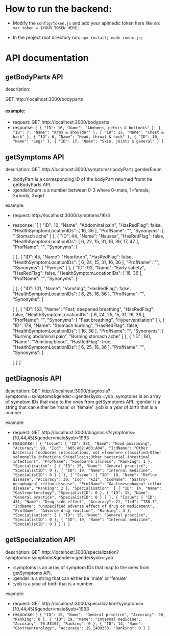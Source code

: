 # How to run the backend:
* Modify the `config/token.js` and add your apimedic token here like so:
`var token = $YOUR_TOKEN_HERE;`

* In the project root directory run:
`npm install; node index.js;`

# API documentation
## getBodyParts API
description:

GET http://localhost:3000/bodyparts

#### example:
* request:
GET http://localhost:3000/bodyparts
* response:
`[
  {
    "ID": 16,
    "Name": "Abdomen, pelvis & buttocks"
  },
  {
    "ID": 7,
    "Name": "Arms & shoulder"
  },
  {
    "ID": 15,
    "Name": "Chest & back"
  },
  {
    "ID": 6,
    "Name": "Head, throat & neck"
  },
  {
    "ID": 10,
    "Name": "Legs"
  },
  {
    "ID": 17,
    "Name": "Skin, joints & general"
  }
]`

## getSymptoms API
description:
GET http://localhost:3000/symptoms/:bodyPart/:genderEnum
* :bodyPart is a corresponding ID of the bodyPart returned fromt he getBodyParts API.
* :genderEnum is a number between 0-3 where 0=male, 1=female, 2=body, 3=girl

example:
* request:
http://localhost:3000/symptoms/16/3
* response:
`[
  {
    "ID": 10,
    "Name": "Abdominal pain",
    "HasRedFlag": false,
    "HealthSymptomLocationIDs": [
      16,
      36
    ],
    "ProfName": "",
    "Synonyms": [
      " Stomach ache"
    ]
  },
  {
    "ID": 44,
    "Name": "Nausea",
    "HasRedFlag": false,
    "HealthSymptomLocationIDs": [
      6,
      22,
      15,
      31,
      16,
      36,
      17,
      47
    ],
    "ProfName": "",
    "Synonyms": [
      
    ]
  },
  {
    "ID": 45,
    "Name": "Heartburn",
    "HasRedFlag": false,
    "HealthSymptomLocationIDs": [
      6,
      24,
      15,
      31,
      16,
      36
    ],
    "ProfName": "",
    "Synonyms": [
      "Pyrosis"
    ]
  },
  {
    "ID": 92,
    "Name": "Early satiety",
    "HasRedFlag": false,
    "HealthSymptomLocationIDs": [
      16,
      36
    ],
    "ProfName": "",
    "Synonyms": [
      
    ]
  },
  {
    "ID": 101,
    "Name": "Vomiting",
    "HasRedFlag": false,
    "HealthSymptomLocationIDs": [
      6,
      25,
      16,
      36
    ],
    "ProfName": "",
    "Synonyms": [
      
    ]
  },
  {
    "ID": 153,
    "Name": "Fast, deepened breathing",
    "HasRedFlag": false,
    "HealthSymptomLocationIDs": [
      6,
      24,
      25,
      15,
      31,
      16,
      36
    ],
    "ProfName": "",
    "Synonyms": [
      "Fast breathing",
      "Hyperventilation"
    ]
  },
  {
    "ID": 179,
    "Name": "Stomach burning",
    "HasRedFlag": false,
    "HealthSymptomLocationIDs": [
      16,
      36
    ],
    "ProfName": "",
    "Synonyms": [
      "Burning abdominal pain",
      "Burning stomach ache"
    ]
  },
  {
    "ID": 181,
    "Name": "Vomiting blood",
    "HasRedFlag": true,
    "HealthSymptomLocationIDs": [
      6,
      25,
      16,
      36
    ],
    "ProfName": "",
    "Synonyms": [
      
    ]
  }
]`

## getDiagnosis API
description:
GET http://localhost:3000/diagnosis?symptoms=:symptoms&gender=:gender&yob=:yob
:symptoms is an array of symptom IDs that map to the ones from getSymptoms API.
:gender is a string that can either be 'male' or 'female'
:yob is a year of birth that is a number.

example:
* request:
GET http://localhost:3000/diagnosis?symptoms=[10,44,45]&gender=male&yob=1993
* response:
`[
  {
    "Issue": {
      "ID": 281,
      "Name": "Food poisoning",
      "Accuracy": 90,
      "Icd": "A05;A02;A03;A04",
      "IcdName": "Other bacterial foodborne intoxications, not elsewhere classified;Other salmonella infections;Shigellosis;Other bacterial intestinal infections",
      "ProfName": "Foodborne illness",
      "Ranking": 1
    },
    "Specialisation": [
      {
        "ID": 15,
        "Name": "General practice",
        "SpecialistID": 0
      },
      {
        "ID": 19,
        "Name": "Internal medicine",
        "SpecialistID": 0
      }
    ]
  },
  {
    "Issue": {
      "ID": 18,
      "Name": "Reflux disease",
      "Accuracy": 30,
      "Icd": "K21",
      "IcdName": "Gastro-oesophageal reflux disease",
      "ProfName": "Gastroesophageal reflux disease",
      "Ranking": 2
    },
    "Specialisation": [
      {
        "ID": 14,
        "Name": "Gastroenterology",
        "SpecialistID": 0
      },
      {
        "ID": 15,
        "Name": "General practice",
        "SpecialistID": 0
      }
    ]
  },
  {
    "Issue": {
      "ID": 431,
      "Name": "Drug side effect",
      "Accuracy": 21,
      "Icd": "T88.7",
      "IcdName": "Unspecified adverse effect of drug or medicament",
      "ProfName": "Adverse drug reaction",
      "Ranking": 3
    },
    "Specialisation": [
      {
        "ID": 15,
        "Name": "General practice",
        "SpecialistID": 0
      },
      {
        "ID": 19,
        "Name": "Internal medicine",
        "SpecialistID": 0
      }
    ]
  }
]`

## getSpecialization API
description:
GET http://localhost:3000/specialization?symptoms=:symptoms&gender=:gender&yob=:yob
* :symptoms is an array of symptom IDs that map to the ones from getSymptoms API.
* :gender is a string that can either be 'male' or 'female'
* :yob is a year of birth that is a number.

example:
* request:
GET http://localhost:3000/specialization?symptoms=[10,44,45]&gender=male&yob=1993
* response:
`[
  {
    "ID": 15,
    "Name": "General practice",
    "Accuracy": 90,
    "Ranking": 0
  },
  {
    "ID": 19,
    "Name": "Internal medicine",
    "Accuracy": 70.85107,
    "Ranking": 0
  },
  {
    "ID": 14,
    "Name": "Gastroenterology",
    "Accuracy": 19.1489353,
    "Ranking": 0
  }
]`

